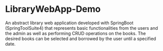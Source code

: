 # LibraryWebApp-Demo
An abstract library web application developed with SpringBoot (SpringToolSuite4) that represents basic functionalities from the users and the admin as well as performing CRUD operations on the books.  The desired books can be selected and borrowed by the user until a specified date.
